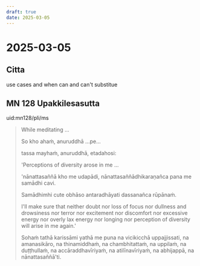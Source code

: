 ```yaml
---
draft: true
date: 2025-03-05
---
```


<!-- more -->

<div class='declensions'></div>


# 2025-03-05

## Citta

use cases and when can and can't substitue

## MN 128 Upakkilesasutta

uid:mn128/pli/ms

> While meditating ...
>
> So kho ahaṁ, anuruddhā ...pe...
>
> tassa mayhaṁ, anuruddhā, etadahosi:
>
> 'Perceptions of diversity arose in me ...
>
> 'nānattasaññā kho me udapādi, nānattasaññādhikaraṇañca pana me samādhi cavi.
>
> Samādhimhi cute obhāso antaradhāyati dassanañca rūpānaṁ.
>
> I'll make sure that neither doubt nor loss of focus nor dullness and drowsiness nor terror nor excitement nor discomfort nor excessive energy nor overly lax energy nor longing nor perception of diversity will arise in me again.'
>
> Sohaṁ tathā karissāmi yathā me puna na vicikicchā uppajjissati, na amanasikāro, na thinamiddhaṁ, na chambhitattaṁ, na uppilaṁ, na duṭṭhullaṁ, na accāraddhavīriyaṁ, na atilīnavīriyaṁ, na abhijappā, na nānattasaññā'ti.
